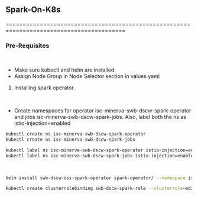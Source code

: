 ## Spark-On-K8s

=========================================================================================

### Pre-Requisites
</br>

- Make sure kubectl and helm are installed.
- Assign Node Group in Node Selector section in values.yaml

1. Installing spark operator.

</br>

- Create namespaces for operator isc-minerva-swb-dscw-spark-operator and jobs isc-minerva-swb-dscw-spark-jobs. Also, label  both the ns as istio-injection=enabled

```bash
kubectl create ns isc-minerva-swb-dscw-spark-operator
kubectl create ns isc-minerva-swb-dscw-spark-jobs

kubectl label ns isc-minerva-swb-dscw-spark-operator istio-injection=enabled
kubectl label ns isc-minerva-swb-dscw-spark-jobs istio-injection=enabled
```

</br>

```bash
helm install swb-dscw-oss-spark-operator spark-operator/ --namespace isc-minerva-swb-dscw-spark-operator

kubectl create clusterrolebinding swb-dscw-spark-role --clusterrole=edit --serviceaccount=isc-minerva-swb-dscw-spark-jobs:default --namespace=isc-minerva-swb-dscw-spark-jobs
```
